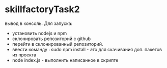 # skillfactoryTask2
вывод в консоль.
Для запуска:
  - установить nodejs и npm
  - склонировать репозиторий с github
  - перейти в склонированный репозиторий.
  - ввести команду : sudo npm install  - это для скачивания доп. пакетов из проекта
  -  node index.js - выполнить написанное в скрипте


